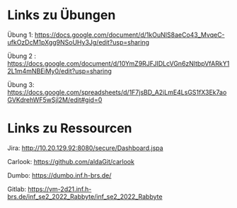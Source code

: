 # Links zu Übungen
Übung 1:  https://docs.google.com/document/d/1kOuNIS8aeCo43_MvqeC-ufkOzDcM1pXgg9NSoUHy3Jg/edit?usp=sharing

Übung 2 : https://docs.google.com/document/d/10YmZ9RJFJIDLcVGn6zNltbpVfARkY12L1m4mNBEiMy0/edit?usp=sharing

Übung 3: https://docs.google.com/spreadsheets/d/1F7jsBD_A2iLmE4LsGS1fX3Ek7aoGVKdrehWF5wSjl2M/edit#gid=0 

# Links zu Ressourcen

Jira: http://10.20.129.92:8080/secure/Dashboard.jspa

Carlook: https://github.com/aldaGit/carlook

Dumbo: https://dumbo.inf.h-brs.de/

Gitlab: https://vm-2d21.inf.h-brs.de/inf_se2_2022_Rabbyte/inf_se2_2022_Rabbyte